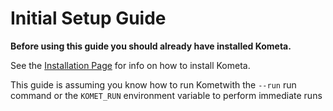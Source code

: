 # Initial Setup Guide

**Before using this guide you should already have installed Kometa.**

See the [Installation Page](../kometa/install/overview.md) for info on how to install Kometa.

This guide is assuming you know how to run Kometwith the `--run` run command or the `KOMET_RUN` environment variable to perform immediate runs  